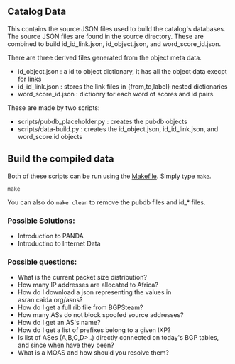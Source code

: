 ## Catalog Data
This contains the source JSON files used to build the catalog's databases.
The source JSON files are found in the source directory.  These are combined 
to build id_id_link.json, id_object.json, and word_score_id.json. 

There are three derived files generated from the object meta data.
- id_object.json : a id to object dictionary, it has all the object data execpt for links
- id_id_link.json : stores the link files in {from,to,label} nested dictionaries
- word_score_id.json : dictionry for each word of scores and id pairs.

These are made by two scripts:
- scripts/pubdb_placeholder.py : creates the pubdb objects
- scripts/data-build.py : creates the id_object.json, id_id_link.json, and word_score.id objects

## Build the compiled data
Both of these scripts can be run using the [Makefile](Makefile).  Simply type ```make```.

~~~
make
~~~

You can also do ```make clean``` to remove the pubdb files and id_\* files. 

### Possible Solutions:
- Introduction to PANDA
- Introductino to Internet Data

### Possible questions:
- What is the current packet size distribution? 
- How many IP addresses are allocated to Africa? 
- How do I download a json representing the values in asran.caida.org/asns?
- How do I get a full rib file from BGPSteam?
- How many ASs do not block spoofed source addresses?
- How do I get an AS's name?
- How do I get a list of prefixes belong to a given IXP?
- Is list of ASes (A,B,C,D>..) directly connected on today's BGP tables, and since when have they been?
- What is a MOAS and how should you resolve them?
